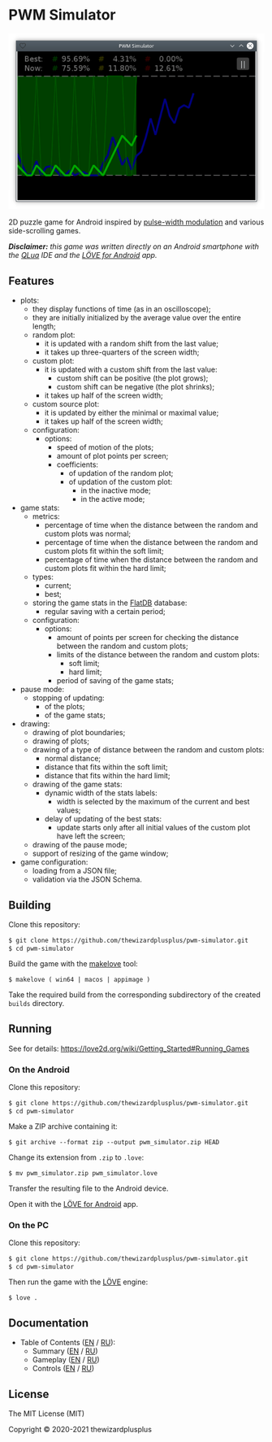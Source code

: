 # PWM Simulator

![](docs/screenshot.png)

2D puzzle game for Android inspired by [pulse-width modulation](https://en.wikipedia.org/wiki/Pulse-width_modulation) and various side-scrolling games.

_**Disclaimer:** this game was written directly on an Android smartphone with the [QLua](https://play.google.com/store/apps/details?id=com.quseit.qlua5pro2) IDE and the [LÖVE for Android](https://play.google.com/store/apps/details?id=org.love2d.android) app._

## Features

- plots:
  - they display functions of time (as in an oscilloscope);
  - they are initially initialized by the average value over the entire length;
  - random plot:
    - it is updated with a random shift from the last value;
    - it takes up three-quarters of the screen width;
  - custom plot:
    - it is updated with a custom shift from the last value:
      - custom shift can be positive (the plot grows);
      - custom shift can be negative (the plot shrinks);
    - it takes up half of the screen width;
  - custom source plot:
    - it is updated by either the minimal or maximal value;
    - it takes up half of the screen width;
  - configuration:
    - options:
      - speed of motion of the plots;
      - amount of plot points per screen;
      - coefficients:
        - of updation of the random plot;
        - of updation of the custom plot:
          - in the inactive mode;
          - in the active mode;
- game stats:
  - metrics:
    - percentage of time when the distance between the random and custom plots was normal;
    - percentage of time when the distance between the random and custom plots fit within the soft limit;
    - percentage of time when the distance between the random and custom plots fit within the hard limit;
  - types:
    - current;
    - best;
  - storing the game stats in the [FlatDB](https://github.com/uleelx/FlatDB) database:
    - regular saving with a certain period;
  - configuration:
    - options:
      - amount of points per screen for checking the distance between the random and custom plots;
      - limits of the distance between the random and custom plots:
        - soft limit;
        - hard limit;
      - period of saving of the game stats;
- pause mode:
  - stopping of updating:
    - of the plots;
    - of the game stats;
- drawing:
  - drawing of plot boundaries;
  - drawing of plots;
  - drawing of a type of distance between the random and custom plots:
    - normal distance;
    - distance that fits within the soft limit;
    - distance that fits within the hard limit;
  - drawing of the game stats:
    - dynamic width of the stats labels:
      - width is selected by the maximum of the current and best values;
    - delay of updating of the best stats:
      - update starts only after all initial values of the custom plot have left the screen;
  - drawing of the pause mode;
  - support of resizing of the game window;
- game configuration:
  - loading from a JSON file;
  - validation via the JSON Schema.

## Building

Clone this repository:

```
$ git clone https://github.com/thewizardplusplus/pwm-simulator.git
$ cd pwm-simulator
```

Build the game with the [makelove](https://github.com/pfirsich/makelove) tool:

```
$ makelove ( win64 | macos | appimage )
```

Take the required build from the corresponding subdirectory of the created `builds` directory.

## Running

See for details: <https://love2d.org/wiki/Getting_Started#Running_Games>

### On the Android

Clone this repository:

```
$ git clone https://github.com/thewizardplusplus/pwm-simulator.git
$ cd pwm-simulator
```

Make a ZIP archive containing it:

```
$ git archive --format zip --output pwm_simulator.zip HEAD
```

Change its extension from `.zip` to `.love`:

```
$ mv pwm_simulator.zip pwm_simulator.love
```

Transfer the resulting file to the Android device.

Open it with the [LÖVE for Android](https://play.google.com/store/apps/details?id=org.love2d.android) app.

### On the PC

Clone this repository:

```
$ git clone https://github.com/thewizardplusplus/pwm-simulator.git
$ cd pwm-simulator
```

Then run the game with the [LÖVE](https://love2d.org/) engine:

```
$ love .
```

## Documentation

- Table of Contents ([EN](docs/README.md) / [RU](docs/README_ru.md)):
  - Summary ([EN](docs/summary.md) / [RU](docs/summary_ru.md))
  - Gameplay ([EN](docs/gameplay.md) / [RU](docs/gameplay_ru.md))
  - Controls ([EN](docs/controls.md) / [RU](docs/controls_ru.md))

## License

The MIT License (MIT)

Copyright &copy; 2020-2021 thewizardplusplus
